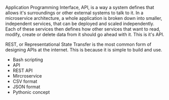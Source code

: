 Application Programming Interface, API, is a way a system defines that allows it's surroundings or other external systems to talk to it. In a microservice architecture, a whole application is broken down into smaller, independent services, that can be deployed and scaled independently. Each of these services then defines how other services that want to read, modify, create or delete data from it should go ahead with it. This is it's API.

REST, or Representational State Transfer is the most common form of designing APIs at the internet. This is because it is simple to build and use.

* Bash scripting
* API
* REST API
* Mircroservice
* CSV format
* JSON format
* Pythonic concept
